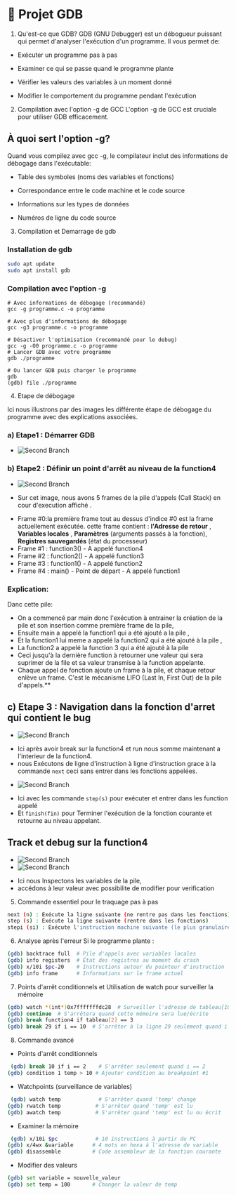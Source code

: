 # 🧮 Projet GDB

1. Qu'est-ce que GDB?
GDB (GNU Debugger) est un débogueur puissant qui permet d'analyser l'exécution d'un programme. Il vous permet de:

* Exécuter un programme pas à pas

* Examiner ce qui se passe quand le programme plante

* Vérifier les valeurs des variables à un moment donné

* Modifier le comportement du programme pendant l'exécution

2. Compilation avec l'option -g de GCC
L'option -g de GCC est cruciale pour utiliser GDB efficacement.

## À quoi sert l'option -g?
Quand vous compilez avec gcc -g, le compilateur inclut des informations de débogage dans l'exécutable:

* Table des symboles (noms des variables et fonctions)

* Correspondance entre le code machine et le code source

* Informations sur les types de données

* Numéros de ligne du code source


3.  Compilation et Demarrage de gdb

### Installation de gdb

```bash
sudo apt update
sudo apt install gdb
```

### Compilation avec l'option -g
```
# Avec informations de débogage (recommandé)
gcc -g programme.c -o programme

# Avec plus d'informations de débogage
gcc -g3 programme.c -o programme

# Désactiver l'optimisation (recommandé pour le debug)
gcc -g -O0 programme.c -o programme
# Lancer GDB avec votre programme
gdb ./programme

# Ou lancer GDB puis charger le programme
gdb
(gdb) file ./programme
```

4. Etape de débogage

Ici nous illustrons par des images les différente étape de débogage du programme  avec des explications associées.

### a) Etape1 : Démarrer GDB
- ![Second Branch](./capture/demarrage-debug.png)

### b) Etape2 : Définir un point d'arrêt au niveau de la function4
- ![Second Branch](./capture/breakpoint-pilestack-debug2.png)

* Sur cet image, nous avons 5 frames de la pile d'appels (Call Stack) en cour d'execution affiché .
- Frame #0:la première frame tout au dessus d'indice #0 est la frame actuellement exécutée. cette frame contient : **l'Adresse de retour** , **Variables locales** , **Paramètres** (arguments passés à la fonction), **Registres sauvegardés** (état du processeur)
- Frame #1 : function3() - A appelé function4
- Frame #2 : function2() - A appelé function3
- Frame #3 : function1() - A appelé function2
- Frame #4 : main() - Point de départ - A appelé function1

### Explication:
Danc cette pile:
- On a commencé par main donc l'exécution à entrainer la création de la pile et son insertion comme première frame de la pile,
- Ensuite main a appelé la function1 qui a été ajouté a la pile ,
- Et la function1 lui meme a appelé la function2 qui a été ajouté à la pile ,
- La function2 a appelé la function 3 qui a été ajouté à la pile
- Ceci jusqu'à la dernière function à retourner une valeur qui sera suprimer de la file et sa valeur transmise à la function appelante.
- Chaque appel de fonction ajoute un frame à la pile, et chaque retour enlève un frame. C'est le mécanisme LIFO (Last In, First Out) de la pile d'appels.**

## c) Etape 3 : Navigation dans la fonction d'arret qui contient le bug
- ![Second Branch](./capture/stepover-next-debug3.png)

* Ici après avoir break sur la function4 et run nous somme maintenant a l'interieur de la function4.
* nous Exécutons de ligne d'instruction à ligne d'instruction grace à la commande `next` ceci sans entrer dans les fonctions appelées.

- ![Second Branch](./capture/stepintoandout-debug5.png)

* Ici avec les commande `step(s)` pour exécuter et entrer dans les function appelé
* Et `finish(fin)` pour Terminer l'exécution de la fonction courante et retourne au niveau appelant.

## Track et debug sur la function4
- ![Second Branch](./capture/breakpoint-inspect-debug4.png)
- ![Second Branch](./capture/breakpoint-track-debug6.png)

* Ici nous Inspectons les variables  de la pile,
* accédons à leur valeur avec possibilite de modifier pour verification

5. Commande essentiel pour le traquage pas à pas
```bash
next (n) : Exécute la ligne suivante (ne rentre pas dans les fonctions)
step (s) : Exécute la ligne suivante (rentre dans les fonctions)
stepi (si) : Exécute l'instruction machine suivante (le plus granulaire)
```

6. Analyse après l'erreur Si le programme plante :
```bash
(gdb) backtrace full  # Pile d'appels avec variables locales
(gdb) info registers  # État des registres au moment du crash
(gdb) x/10i $pc-20    # Instructions autour du pointeur d'instruction
(gdb) info frame      # Informations sur le frame actuel
```

7. Points d'arrêt conditionnels et Utilisation de watch pour surveiller la mémoire
```bash
(gdb) watch *(int*)0x7fffffffdc28  # Surveiller l'adresse de tableau[10]
(gdb) continue  # S'arrêtera quand cette mémoire sera lue/écrite
(gdb) break function4 if tableau[2] == 3
(gdb) break 29 if i == 10  # S'arrêter à la ligne 29 seulement quand i vaut 10
```

8. Commande avancé

- Points d'arrêt conditionnels
```bash
 (gdb) break 10 if i == 2    # S'arrêter seulement quand i == 2
(gdb) condition 1 temp > 10 # Ajouter condition au breakpoint #1
```

- Watchpoints (surveillance de variables)
```bash
 (gdb) watch temp            # S'arrêter quand 'temp' change
(gdb) rwatch temp           # S'arrêter quand 'temp' est lu
(gdb) awatch temp           # S'arrêter quand 'temp' est lu ou écrit
```

- Examiner la mémoire
```bash
 (gdb) x/10i $pc            # 10 instructions à partir du PC
(gdb) x/4wx &variable      # 4 mots en hexa à l'adresse de variable
(gdb) disassemble          # Code assembleur de la fonction courante
```

- Modifier des valeurs
```bash
(gdb) set variable = nouvelle_valeur
(gdb) set temp = 100       # Changer la valeur de temp
```

